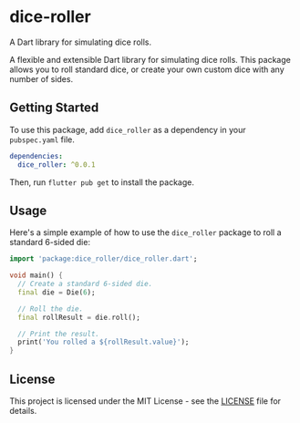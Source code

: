 # dice-roller

A Dart library for simulating dice rolls.

A flexible and extensible Dart library for simulating dice rolls. This package allows you to roll standard dice, or create your own custom dice with any number of sides.

## Getting Started

To use this package, add `dice_roller` as a dependency in your `pubspec.yaml` file.

```yaml
dependencies:
  dice_roller: ^0.0.1
```

Then, run `flutter pub get` to install the package.

## Usage

Here's a simple example of how to use the `dice_roller` package to roll a standard 6-sided die:

```dart
import 'package:dice_roller/dice_roller.dart';

void main() {
  // Create a standard 6-sided die.
  final die = Die(6);

  // Roll the die.
  final rollResult = die.roll();

  // Print the result.
  print('You rolled a ${rollResult.value}');
}
```

## License

This project is licensed under the MIT License - see the [LICENSE](LICENSE) file for details.

